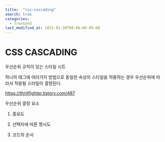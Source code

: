 ```yaml
---
title:  "css-cascading"
search: true
categories: 
  - frontend
last_modified_at: 2021-01-26T08:06:00-05:00
---
```


# CSS CASCADING

우선순위 규칙이 있는 스타일 시트

하나의 태그에 여러가지 방법으로 동일한 속성의 스타일을 적용하는 경우 우선순위에 따라서 적용될 스타일이 결정된다.

https://thrillfighter.tistory.com/487



우선순위 결정 요소

1) 중요도

2) 선택자에 따른 명시도

3) 코드의 순서


